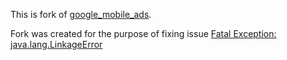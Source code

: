 This is fork of [google_mobile_ads](https://github.com/googleads/googleads-mobile-flutter/tree/main/packages/google_mobile_ads).

Fork was created for the purpose of fixing issue [Fatal Exception: java.lang.LinkageError](https://github.com/googleads/googleads-mobile-flutter/issues/471)